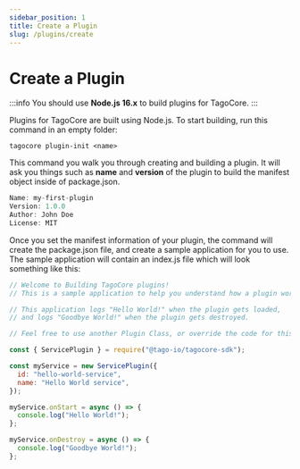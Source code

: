 ```yaml
---
sidebar_position: 1
title: Create a Plugin
slug: /plugins/create
---
```


# Create a Plugin

:::info
You should use **Node.js 16.x** to build plugins for TagoCore.
:::

Plugins for TagoCore are built using Node.js. To start building, run this command in an empty folder:

```shell
tagocore plugin-init <name>
```

This command you walk you through creating and building a plugin. It will ask you things such as **name** and **version** of the plugin to build the manifest object inside of package.json.

```js
Name: my-first-plugin
Version: 1.0.0
Author: John Doe
License: MIT
```

Once you set the manifest information of your plugin, the command will create the package.json file, and create a sample application for you to use.
The sample application will contain an index.js file which will look something like this:

```js
// Welcome to Building TagoCore plugins!
// This is a sample application to help you understand how a plugin works.

// This application logs "Hello World!" when the plugin gets loaded,
// and logs "Goodbye World!" when the plugin gets destroyed.

// Feel free to use another Plugin Class, or override the code for this one.

const { ServicePlugin } = require("@tago-io/tagocore-sdk");

const myService = new ServicePlugin({
  id: "hello-world-service",
  name: "Hello World service",
});

myService.onStart = async () => {
  console.log("Hello World!");
};

myService.onDestroy = async () => {
  console.log("Goodbye World!");
};
```

<!-- To understand more about how to customize your plugin, check out [Plugin Classes](/docs/guides/create-plugin). -->

